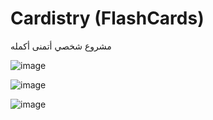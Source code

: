# Cardistry (FlashCards)
مشروع شخصي أتمنى أكمله


![image](https://github.com/user-attachments/assets/9c6f8795-6bbd-4e37-91e1-0b4e5b20ec4d)

![image](https://github.com/user-attachments/assets/89f7d00c-1bc8-45d1-bf72-5e36bcdeb5e3)

![image](https://github.com/user-attachments/assets/8ef9dc04-a82d-4fb9-8f14-1d08f07020c9)
